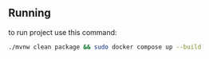 ## Running

to run project use this command:
```bash
./mvnw clean package && sudo docker compose up --build
```